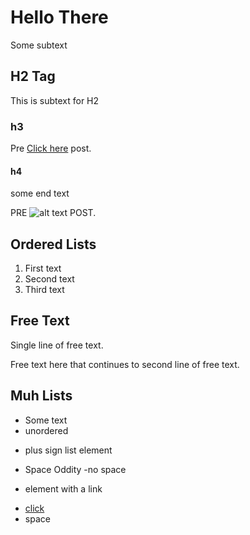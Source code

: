 # Hello There
Some subtext

## H2 Tag
This is subtext for H2
### h3
Pre [Click here](https://google.com) post.
#### h4
some end text

PRE ![alt text](../../images/google.png) POST.

## Ordered Lists
1. First text
2. Second text
3. Third text



## Free Text
Single line of free text.  

Free text here that continues to 
second line of free text.

## Muh Lists
- Some text
- unordered
+ plus sign list element
- Space Oddity
-no space
* element with a link 
- [click](www.hello.com)
- space
